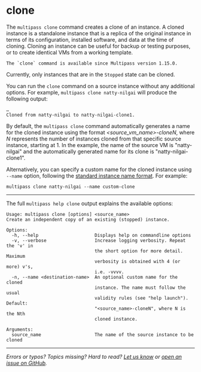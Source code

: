 # clone
The `multipass clone` command creates a clone of an instance. A cloned instance is a standalone instance that is a replica of the original instance in terms of its configuration, installed software, and data at the time of cloning. Cloning an instance can be useful for backup or testing purposes, or to create identical VMs from a working template.

```{caution}
The `clone` command is available since Multipass version 1.15.0.
```

Currently, only instances that are in the `Stopped` state can be cloned. 

You can run the `clone` command  on a source instance without any additional options. For example, `multipass clone natty-nilgai` will produce the following output:

```plain
…
Cloned from natty-nilgai to natty-nilgai-clone1.
```

By default, the `multipass clone` command automatically generates a name for the cloned instance using the format *<source_vm_name>-cloneN*, where *N* represents the number of instances cloned from that specific source instance, starting at 1. In the example, the name of the source VM is "natty-nilgai" and the automatically generated name for its clone is "natty-nilgai-clone1".

Alternatively, you can specify a custom name for the cloned instance using `--name` option, following the [standard instance name format](/reference/instance-name-format). For example:

```
multipass clone natty-nilgai --name custom-clone
```

---

The full `multipass help clone` output explains the available options:

```plain
Usage: multipass clone [options] <source_name>
Create an independent copy of an existing (stopped) instance.

Options:
  -h, --help                     Displays help on commandline options
  -v, --verbose                  Increase logging verbosity. Repeat the 'v' in
                                 the short option for more detail. Maximum
                                 verbosity is obtained with 4 (or more) v's,
                                 i.e. -vvvv.
  -n, --name <destination-name>  An optional custom name for the cloned
                                 instance. The name must follow the usual
                                 validity rules (see "help launch"). Default:
                                 "<source_name>-cloneN", where N is the Nth
                                 cloned instance.

Arguments:
  source_name                    The name of the source instance to be cloned
```
---

*Errors or typos? Topics missing? Hard to read? <a href="https://docs.google.com/forms/d/e/1FAIpQLSd0XZDU9sbOCiljceh3rO_rkp6vazy2ZsIWgx4gsvl_Sec4Ig/viewform?usp=pp_url&entry.317501128=https://multipass.run/docs/clone-command" target="_blank">Let us know</a> or <a href="https://github.com/canonical/multipass/issues/new/choose" target="_blank">open an issue on GitHub</a>.*

